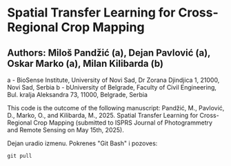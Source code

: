 # Spatial Transfer Learning for Cross-Regional Crop Mapping
## Authors: Miloš Pandžić (a), Dejan Pavlović (a), Oskar Marko (a), Milan Kilibarda (b)

a - BioSense Institute, University of Novi Sad, Dr Zorana Djindjica 1, 21000, Novi Sad, Serbia
b - bUniversity of Belgrade, Faculty of Civil Engineering, Bul. kralja Aleksandra 73, 11000, Belgrade, Serbia

This code is the outcome of the following manuscript:
Pandžić, M., Pavlović, D., Marko, O., and Kilibarda, M., 2025. Spatial Transfer Learning for Cross-Regional Crop Mapping (submitted to ISPRS Journal of Photogrammetry and Remote Sensing on May 15th, 2025).

Dejan uradio izmenu. Pokrenes "Git Bash" i pozoves:

`git pull`
